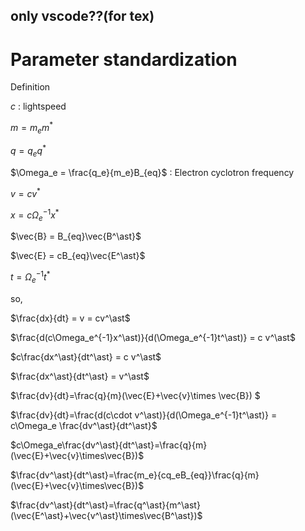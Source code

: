 <script type="text/javascript" async src="https://cdnjs.cloudflare.com/ajax/libs/mathjax/2.7.7/MathJax.js?config=TeX-MML-AM_CHTML">
</script>
<script type="text/x-mathjax-config">
 MathJax.Hub.Config({
 tex2jax: {
 inlineMath: [['$', '$'] ],
 displayMath: [ ['$$','$$'], ["\\[","\\]"] ]
 }
 });
</script>
## only vscode??(for tex)
# Parameter standardization

Definition

$c$ : lightspeed

$m = m_e m^\ast$

$q = q_e q^\ast$

$\Omega_e = \frac{q_e}{m_e}B_{eq}$ : Electron cyclotron frequency

$v = cv^\ast$

$x = c \Omega_e^{-1}x^\ast$

$\vec{B} = B_{eq}\vec{B^\ast}$

$\vec{E} = cB_{eq}\vec{E^\ast}$

$t = \Omega_e^{-1}t^\ast$

so,

$\frac{dx}{dt} = v = cv^\ast$

$\frac{d(c\Omega_e^{-1}x^\ast)}{d(\Omega_e^{-1}t^\ast)} = c v^\ast$

$c\frac{dx^\ast}{dt^\ast} = c v^\ast$

$\frac{dx^\ast}{dt^\ast} = v^\ast$

$\frac{dv}{dt}=\frac{q}{m}(\vec{E}+\vec{v}\times \vec{B}) $

$\frac{dv}{dt}=\frac{d(c\cdot v^\ast)}{d(\Omega_e^{-1}t^\ast)} = c\Omega_e \frac{dv^\ast}{dt^\ast}$

$c\Omega_e\frac{dv^\ast}{dt^\ast}=\frac{q}{m}(\vec{E}+\vec{v}\times\vec{B})$


$\frac{dv^\ast}{dt^\ast}=\frac{m_e}{cq_eB_{eq}}\frac{q}{m}(\vec{E}+\vec{v}\times\vec{B})$

$\frac{dv^\ast}{dt^\ast}=\frac{q^\ast}{m^\ast}(\vec{E^\ast}+\vec{v^\ast}\times\vec{B^\ast})$